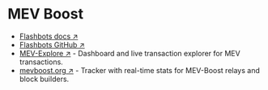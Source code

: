 # MEV Boost

- [Flashbots docs ↗](https://docs.flashbots.net/)
- [Flashbots GitHub ↗](https://github.com/flashbots/pm)
- [MEV-Explore ↗](https://explore.flashbots.net/) - Dashboard and live transaction explorer for MEV transactions.
- [mevboost.org ↗](https://www.mevboost.org/) - Tracker with real-time stats for MEV-Boost relays and block builders.
